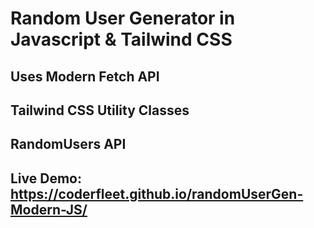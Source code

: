 # Random User Generator in Javascript & Tailwind CSS

## Uses Modern Fetch API 
## Tailwind CSS Utility Classes
## RandomUsers API

## Live Demo: https://coderfleet.github.io/randomUserGen-Modern-JS/

